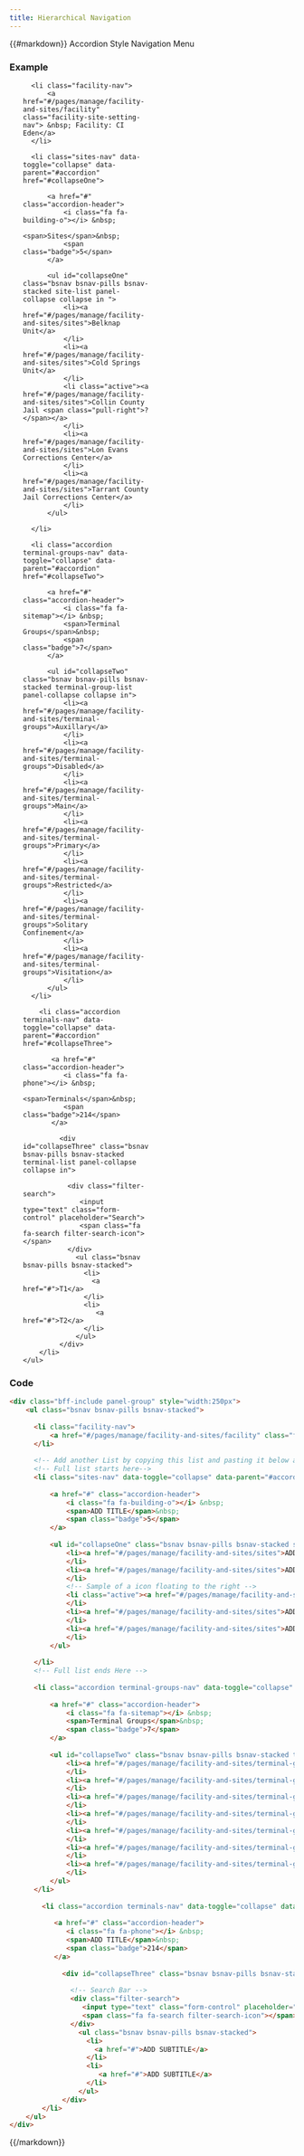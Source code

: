 ```yaml
---
title: Hierarchical Navigation
---
```

{{#markdown}}
Accordion Style Navigation Menu

### Example
<div class="library__example">
 <div class="wrapper">
  <div class="bff-include panel-group" style="width:250px">
    <ul class="bsnav bsnav-pills bsnav-stacked">
  
      <li class="facility-nav">
          <a href="#/pages/manage/facility-and-sites/facility" class="facility-site-setting-nav"> &nbsp; Facility: CI Eden</a>
      </li>
     
      <li class="sites-nav" data-toggle="collapse" data-parent="#accordion" href="#collapseOne">
  
          <a href="#" class="accordion-header">
              <i class="fa fa-building-o"></i> &nbsp;
              <span>Sites</span>&nbsp;
              <span class="badge">5</span>
          </a>
  
          <ul id="collapseOne" class="bsnav bsnav-pills bsnav-stacked site-list panel-collapse collapse in ">
              <li><a href="#/pages/manage/facility-and-sites/sites">Belknap Unit</a>
              </li>
              <li><a href="#/pages/manage/facility-and-sites/sites">Cold Springs Unit</a>
              </li>
              <li class="active"><a href="#/pages/manage/facility-and-sites/sites">Collin County Jail <span class="pull-right">?</span></a>
              </li>
              <li><a href="#/pages/manage/facility-and-sites/sites">Lon Evans Corrections Center</a>
              </li>
              <li><a href="#/pages/manage/facility-and-sites/sites">Tarrant County Jail Corrections Center</a>
              </li>
          </ul>
  
      </li>
  
      <li class="accordion terminal-groups-nav" data-toggle="collapse" data-parent="#accordion" href="#collapseTwo">
  
          <a href="#" class="accordion-header">
              <i class="fa fa-sitemap"></i> &nbsp;
              <span>Terminal Groups</span>&nbsp;
              <span class="badge">7</span>
          </a>
  
          <ul id="collapseTwo" class="bsnav bsnav-pills bsnav-stacked terminal-group-list panel-collapse collapse in">
              <li><a href="#/pages/manage/facility-and-sites/terminal-groups">Auxillary</a>
              </li>
              <li><a href="#/pages/manage/facility-and-sites/terminal-groups">Disabled</a>
              </li>
              <li><a href="#/pages/manage/facility-and-sites/terminal-groups">Main</a>
              </li>
              <li><a href="#/pages/manage/facility-and-sites/terminal-groups">Primary</a>
              </li>
              <li><a href="#/pages/manage/facility-and-sites/terminal-groups">Restricted</a>
              </li>
              <li><a href="#/pages/manage/facility-and-sites/terminal-groups">Solitary Confinement</a>
              </li>
              <li><a href="#/pages/manage/facility-and-sites/terminal-groups">Visitation</a>
              </li>
          </ul>
      </li>
  
        <li class="accordion terminals-nav" data-toggle="collapse" data-parent="#accordion" href="#collapseThree">
  
           <a href="#" class="accordion-header">
              <i class="fa fa-phone"></i> &nbsp;
              <span>Terminals</span>&nbsp;
              <span class="badge">214</span>
           </a>
  
             <div id="collapseThree" class="bsnav bsnav-pills bsnav-stacked terminal-list panel-collapse collapse in">
  
               <div class="filter-search">
                  <input type="text" class="form-control" placeholder="Search">
                  <span class="fa fa-search filter-search-icon"></span>
               </div>
                 <ul class="bsnav bsnav-pills bsnav-stacked">
                   <li>
                     <a href="#">T1</a>
                   </li>
                   <li>
                      <a href="#">T2</a>
                   </li>
                 </ul>
             </div>
        </li>
    </ul>
  </div>
 </div> 
</div>

### Code
```html
<div class="bff-include panel-group" style="width:250px">
    <ul class="bsnav bsnav-pills bsnav-stacked">
  
      <li class="facility-nav">
          <a href="#/pages/manage/facility-and-sites/facility" class="facility-site-setting-nav"> &nbsp; Facility: CI Eden</a>
      </li>
      
      <!-- Add another List by copying this list and pasting it below a full UL tag -->
      <!-- Full list starts here-->
      <li class="sites-nav" data-toggle="collapse" data-parent="#accordion" href="#collapseOne">
  
          <a href="#" class="accordion-header">
              <i class="fa fa-building-o"></i> &nbsp;
              <span>ADD TITLE</span>&nbsp;
              <span class="badge">5</span>
          </a>
  
          <ul id="collapseOne" class="bsnav bsnav-pills bsnav-stacked site-list panel-collapse collapse in ">
              <li><a href="#/pages/manage/facility-and-sites/sites">ADD SUBTITLE</a>
              </li>
              <li><a href="#/pages/manage/facility-and-sites/sites">ADD SUBTITLE</a>
              </li>
              <!-- Sample of a icon floating to the right -->
              <li class="active"><a href="#/pages/manage/facility-and-sites/sites">ADD SUBTITLE <span class="pull-right">?</span></a>
              </li>
              <li><a href="#/pages/manage/facility-and-sites/sites">ADD SUBTITLE</a>
              </li>
              <li><a href="#/pages/manage/facility-and-sites/sites">ADD SUBTITLE</a>
              </li>
          </ul>
  
      </li>
      <!-- Full list ends Here -->
      
      <li class="accordion terminal-groups-nav" data-toggle="collapse" data-parent="#accordion" href="#collapseTwo">
  
          <a href="#" class="accordion-header">
              <i class="fa fa-sitemap"></i> &nbsp;
              <span>Terminal Groups</span>&nbsp;
              <span class="badge">7</span>
          </a>
  
          <ul id="collapseTwo" class="bsnav bsnav-pills bsnav-stacked terminal-group-list panel-collapse collapse in">
              <li><a href="#/pages/manage/facility-and-sites/terminal-groups">ADD SUBTITLE</a>
              </li>
              <li><a href="#/pages/manage/facility-and-sites/terminal-groups">ADD SUBTITLE</a>
              </li>
              <li><a href="#/pages/manage/facility-and-sites/terminal-groups">ADD SUBTITLE</a>
              </li>
              <li><a href="#/pages/manage/facility-and-sites/terminal-groups">ADD SUBTITLE</a>
              </li>
              <li><a href="#/pages/manage/facility-and-sites/terminal-groups">ADD SUBTITLE</a>
              </li>
              <li><a href="#/pages/manage/facility-and-sites/terminal-groups">ADD SUBTITLE</a>
              </li>
              <li><a href="#/pages/manage/facility-and-sites/terminal-groups">ADD SUBTITLE</a>
              </li>
          </ul>
      </li>
  
        <li class="accordion terminals-nav" data-toggle="collapse" data-parent="#accordion" href="#collapseThree">
  
           <a href="#" class="accordion-header">
              <i class="fa fa-phone"></i> &nbsp;
              <span>ADD TITLE</span>&nbsp;
              <span class="badge">214</span>
           </a>
  
             <div id="collapseThree" class="bsnav bsnav-pills bsnav-stacked terminal-list panel-collapse collapse in">
               
               <!-- Search Bar -->
               <div class="filter-search">
                  <input type="text" class="form-control" placeholder="Search">
                  <span class="fa fa-search filter-search-icon"></span>
               </div>
                 <ul class="bsnav bsnav-pills bsnav-stacked">
                   <li>
                     <a href="#">ADD SUBTITLE</a>
                   </li>
                   <li>
                      <a href="#">ADD SUBTITLE</a>
                   </li>
                 </ul>
             </div>
        </li>
    </ul>
</div>
```
{{/markdown}}